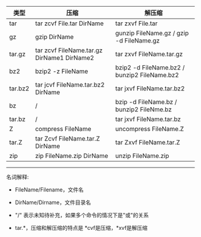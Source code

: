 

| 类型      | 压缩                                         | 解压缩                                          |
|---------|--------------------------------------------|----------------------------------------------|
| tar     | tar zcvf File.tar DirName                  | tar zxvf File.tar                            |
| gz      | gzip DirName                               | gunzip FileName.gz / gzip -d FileName.gz     |
| tar.gz  | tar zcvf FileName.tar.gz DirName1 DirName2 | tar zxvf FileName.tar.gz                     |
| bz2     | bzip2 -z FileName                          | bzip2 -d FileName.bz2 / bunzip2 FileName.bz2 |
| tar.bz2 | tar jcvf FileName.tar.bz2 DirName          | tar jxvf FileName.tar.bz2                    |
| bz      | /                                          | bzip -d FileName.bz / bunzip2 FileNme.bz     |
| tar.bz  | /                                          | tar jxvf FileName.tar.bz                     |
| Z       | compress FileName                          | uncompress FileName.Z                        |
| tar.Z   | tar Zcvf FileName.tar.Z DirName            | tar Zxvf FileName.tar.Z                      |
| zip     | zip FileName.zip DirName                   | unzip FileName.zip                           |

---

名词解释:

- FileName/Filename，文件名

- DirName/Dirname，文件目录名

-  "/" 表示未知待补充，如果多个命令的情况下是"或"的关系

- tar.*，压缩和解压缩的特点是 *cvf是压缩，*xvf是解压缩
